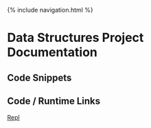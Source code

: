 {% include navigation.html %}

# Data Structures Project Documentation

## Code Snippets

## Code / Runtime Links
[Repl](https://replit.com/@YashShah49/TT0-Menu#main.py)
